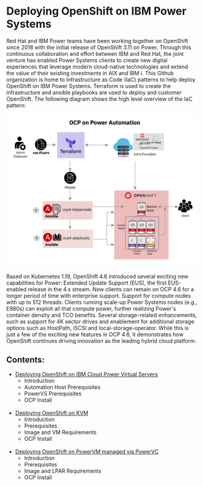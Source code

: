 # Deploying OpenShift on IBM Power Systems

Red Hat and IBM Power teams have been working together on OpenShift since 2018 with the initial release of OpenShift 3.11 on Power. Through this continuous collaboration and effort between IBM and Red Hat, the joint venture has enabled Power Systems clients to create new digital experiences that leverage modern cloud-native technologies and extend the value of their existing investments in AIX and IBM i. This Github organization is home to Infrastructure as Code (IaC) patterns to help deploy OpenShift on IBM Power Systems. Terraform is used to create the infrastructure and ansible playbooks are used to deploy and customer OpenShift. The following diagram shows the high level overview of the IaC pattern:

![Automation Architecture](https://github.com/ktania46/image/blob/main/OCPPowerAutomationArchDiag.png?raw=true)

Based on Kubernetes 1.19, OpenShift 4.6 introduced several exciting new capabilities for Power: Extended Update Support (EUS), the first EUS-enabled release in the 4.x stream. Now clients can remain on OCP 4.6 for a longer period of time with enterprise support. Support for compute nodes with up to 512 threads. Clients running scale-up Power Systems nodes (e.g., E980s) can exploit all that compute power, further realizing Power's container density and TCO benefits. Several storage-related enhancements, such as support for 4K sector drives and enablement for additional storage options such as HostPath, iSCSI and local-storage-operator. While this is just a few of the exciting new features in OCP 4.6, it demonstrates how OpenShift continues driving innovation as the leading hybrid cloud platform.

## Contents:

- [Deploying OpenShift on IBM Cloud Power Virtual Servers](powervs.md)
     - Introduction 
     - Automation Host Prerequisites 
     - PowerVS Prerequisites 
     - OCP Install </br>
&nbsp;
- [Deploying OpenShift on KVM](ocp_kvm.md)
     - Introduction 
     - Prerequisites
     - Image and VM Requirements 
     - OCP Install </br>
&nbsp;
- [Deploying OpenShift on PowerVM managed via PowerVC ](powervm.md)
     - Introduction 
     - Prerequisites 
     - Image and LPAR Requirements 
     - OCP Install </br>
&nbsp;

